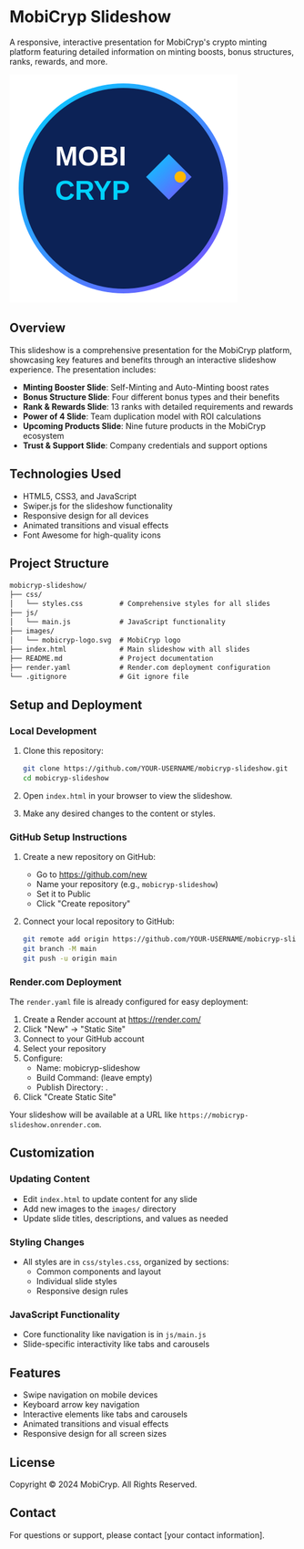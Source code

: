 # MobiCryp Slideshow

A responsive, interactive presentation for MobiCryp's crypto minting platform featuring detailed information on minting boosts, bonus structures, ranks, rewards, and more.

![MobiCryp Logo](./images/mobicryp-logo.svg)

## Overview

This slideshow is a comprehensive presentation for the MobiCryp platform, showcasing key features and benefits through an interactive slideshow experience. The presentation includes:

- **Minting Booster Slide**: Self-Minting and Auto-Minting boost rates
- **Bonus Structure Slide**: Four different bonus types and their benefits
- **Rank & Rewards Slide**: 13 ranks with detailed requirements and rewards
- **Power of 4 Slide**: Team duplication model with ROI calculations
- **Upcoming Products Slide**: Nine future products in the MobiCryp ecosystem
- **Trust & Support Slide**: Company credentials and support options

## Technologies Used

- HTML5, CSS3, and JavaScript
- Swiper.js for the slideshow functionality
- Responsive design for all devices
- Animated transitions and visual effects
- Font Awesome for high-quality icons

## Project Structure

```
mobicryp-slideshow/
├── css/
│   └── styles.css         # Comprehensive styles for all slides
├── js/
│   └── main.js            # JavaScript functionality
├── images/
│   └── mobicryp-logo.svg  # MobiCryp logo
├── index.html             # Main slideshow with all slides
├── README.md              # Project documentation
├── render.yaml            # Render.com deployment configuration
└── .gitignore             # Git ignore file
```

## Setup and Deployment

### Local Development

1. Clone this repository:
   ```bash
   git clone https://github.com/YOUR-USERNAME/mobicryp-slideshow.git
   cd mobicryp-slideshow
   ```

2. Open `index.html` in your browser to view the slideshow.

3. Make any desired changes to the content or styles.

### GitHub Setup Instructions

1. Create a new repository on GitHub:
   - Go to https://github.com/new
   - Name your repository (e.g., `mobicryp-slideshow`)
   - Set it to Public
   - Click "Create repository"

2. Connect your local repository to GitHub:
   ```bash
   git remote add origin https://github.com/YOUR-USERNAME/mobicryp-slideshow.git
   git branch -M main
   git push -u origin main
   ```

### Render.com Deployment

The `render.yaml` file is already configured for easy deployment:

1. Create a Render account at https://render.com/
2. Click "New" → "Static Site"
3. Connect to your GitHub account
4. Select your repository
5. Configure:
   - Name: mobicryp-slideshow
   - Build Command: (leave empty)
   - Publish Directory: .
6. Click "Create Static Site"

Your slideshow will be available at a URL like `https://mobicryp-slideshow.onrender.com`.

## Customization

### Updating Content

- Edit `index.html` to update content for any slide
- Add new images to the `images/` directory
- Update slide titles, descriptions, and values as needed

### Styling Changes

- All styles are in `css/styles.css`, organized by sections:
  - Common components and layout
  - Individual slide styles
  - Responsive design rules

### JavaScript Functionality

- Core functionality like navigation is in `js/main.js`
- Slide-specific interactivity like tabs and carousels

## Features

- Swipe navigation on mobile devices
- Keyboard arrow key navigation
- Interactive elements like tabs and carousels
- Animated transitions and visual effects
- Responsive design for all screen sizes

## License

Copyright © 2024 MobiCryp. All Rights Reserved.

## Contact

For questions or support, please contact [your contact information].